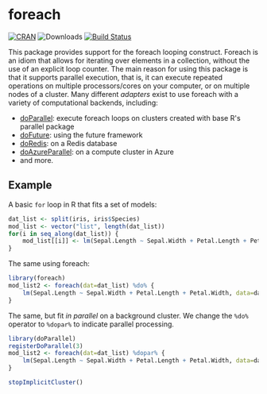 # foreach

[![CRAN](https://www.r-pkg.org/badges/version/foreach)](https://cran.r-project.org/package=foreach)
![Downloads](https://cranlogs.r-pkg.org/badges/foreach)
[![Build Status](https://asiadatascience.visualstudio.com/RevoPipelines/_apis/build/status/RevolutionAnalytics.foreach?branchName=master)](https://asiadatascience.visualstudio.com/RevoPipelines/_build/latest?definitionId=16&branchName=master)

This package provides support for the foreach looping construct. Foreach is an idiom that allows for iterating over elements in a collection, without the use of an explicit loop counter. The main reason for using this package is that it supports parallel execution, that is, it can execute repeated operations on multiple processors/cores on your computer, or on multiple nodes of a cluster. Many different _adapters_ exist to use foreach with a variety of computational backends, including:

- [doParallel](https://cran.r-project.org/package=doParallel): execute foreach loops on clusters created with base R's parallel package
- [doFuture](https://github.com/HenrikBengtsson/doFuture): using the future framework
- [doRedis](https://github.com/bwlewis/doRedis): on a Redis database
- [doAzureParallel](https://github.com/Azure/doAzureParallel): on a compute cluster in Azure
- and more.

## Example

A basic `for` loop in R that fits a set of models:

```r
dat_list <- split(iris, iris$Species)
mod_list <- vector("list", length(dat_list))
for(i in seq_along(dat_list)) {
    mod_list[[i]] <- lm(Sepal.Length ~ Sepal.Width + Petal.Length + Petal.Width, data=dat_list[[i]])
}
```

The same using foreach:

```r
library(foreach)
mod_list2 <- foreach(dat=dat_list) %do% {
    lm(Sepal.Length ~ Sepal.Width + Petal.Length + Petal.Width, data=dat)
}
```

The same, but fit _in parallel_ on a background cluster. We change the `%do%` operator to `%dopar%` to indicate parallel processing.

```r
library(doParallel)
registerDoParallel(3)
mod_list2 <- foreach(dat=dat_list) %dopar% {
    lm(Sepal.Length ~ Sepal.Width + Petal.Length + Petal.Width, data=dat)
}

stopImplicitCluster()
```

